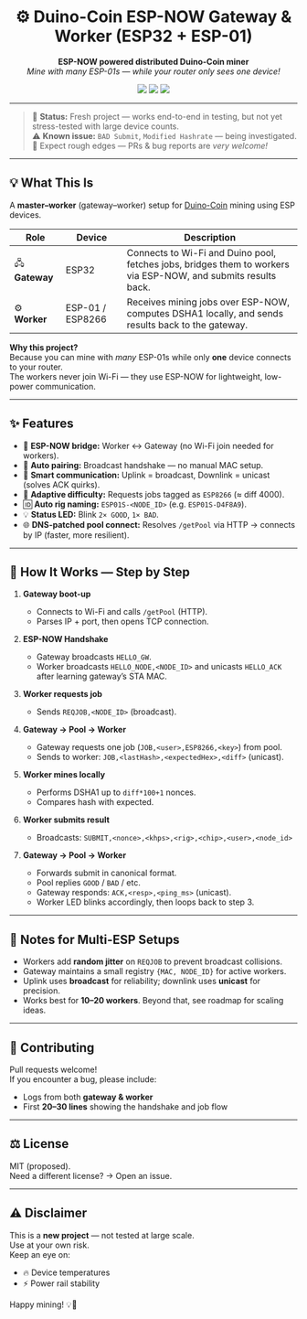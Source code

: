 <h1 align="center">⚙️ Duino-Coin ESP-NOW Gateway & Worker (ESP32 + ESP-01)</h1>

<p align="center">
  <b>ESP-NOW powered distributed Duino-Coin miner</b><br>
  <i>Mine with many ESP-01s — while your router only sees one device!</i>
</p>

<p align="center">
  <img src="https://img.shields.io/badge/status-fresh--project-blue?style=flat-square">
  <img src="https://img.shields.io/badge/license-MIT-green?style=flat-square">
  <img src="https://img.shields.io/badge/platform-ESP32%20%2B%20ESP8266-orange?style=flat-square">
</p>

---

> 🧪 **Status:** Fresh project — works end-to-end in testing, but not yet stress-tested with large device counts.  
> ⚠️ **Known issue:** `BAD Submit`, `Modified Hashrate` — being investigated.  
> 🧰 Expect rough edges — PRs & bug reports are *very welcome!*

---

## 💡 What This Is

A **master–worker** (gateway–worker) setup for [Duino-Coin](https://github.com/revoxhere/duino-coin) mining using ESP devices.

| Role | Device | Description |
|------|---------|-------------|
| 🖧 **Gateway** | ESP32 | Connects to Wi-Fi and Duino pool, fetches jobs, bridges them to workers via ESP-NOW, and submits results back. |
| ⚙️ **Worker** | ESP-01 / ESP8266 | Receives mining jobs over ESP-NOW, computes DSHA1 locally, and sends results back to the gateway. |

**Why this project?**  
Because you can mine with *many* ESP-01s while only **one** device connects to your router.  
The workers never join Wi-Fi — they use ESP-NOW for lightweight, low-power communication.

---

## ✨ Features

- 🔁 **ESP-NOW bridge:** Worker ↔ Gateway (no Wi-Fi join needed for workers).  
- 🧭 **Auto pairing:** Broadcast handshake — no manual MAC setup.  
- 📡 **Smart communication:** Uplink = broadcast, Downlink = unicast (solves ACK quirks).  
- 🎯 **Adaptive difficulty:** Requests jobs tagged as `ESP8266` (≈ diff 4000).  
- 🆔 **Auto rig naming:** `ESP01S-<NODE_ID>` (e.g. `ESP01S-D4F8A9`).  
- 💡 **Status LED:** Blink `2× GOOD`, `1× BAD`.  
- 🌐 **DNS-patched pool connect:** Resolves `/getPool` via HTTP → connects by IP (faster, more resilient).

---

## 🧩 How It Works — Step by Step

1. **Gateway boot-up**
   - Connects to Wi-Fi and calls `/getPool` (HTTP).  
   - Parses IP + port, then opens TCP connection.

2. **ESP-NOW Handshake**
   - Gateway broadcasts `HELLO_GW`.  
   - Worker broadcasts `HELLO_NODE,<NODE_ID>` and unicasts `HELLO_ACK` after learning gateway’s STA MAC.

3. **Worker requests job**
   - Sends `REQJOB,<NODE_ID>` (broadcast).

4. **Gateway → Pool → Worker**
   - Gateway requests one job (`JOB,<user>,ESP8266,<key>`) from pool.  
   - Sends to worker: `JOB,<lastHash>,<expectedHex>,<diff>` (unicast).

5. **Worker mines locally**
   - Performs DSHA1 up to `diff*100+1` nonces.  
   - Compares hash with expected.

6. **Worker submits result**
   - Broadcasts: `SUBMIT,<nonce>,<khps>,<rig>,<chip>,<user>,<node_id>`

7. **Gateway → Pool → Worker**
   - Forwards submit in canonical format.  
   - Pool replies `GOOD` / `BAD` / etc.  
   - Gateway responds: `ACK,<resp>,<ping_ms>` (unicast).  
   - Worker LED blinks accordingly, then loops back to step 3.

---

## 🧠 Notes for Multi-ESP Setups

- Workers add **random jitter** on `REQJOB` to prevent broadcast collisions.  
- Gateway maintains a small registry `{MAC, NODE_ID}` for active workers.  
- Uplink uses **broadcast** for reliability; downlink uses **unicast** for precision.  
- Works best for **10–20 workers**. Beyond that, see roadmap for scaling ideas.

---

## 🤝 Contributing

Pull requests welcome!  
If you encounter a bug, please include:
- Logs from both **gateway & worker**
- First **20–30 lines** showing the handshake and job flow

---

## ⚖️ License

MIT (proposed).  
Need a different license? → Open an issue.

---

## ⚠️ Disclaimer

This is a **new project** — not tested at large scale.  
Use at your own risk.  
Keep an eye on:
- 🔥 Device temperatures  
- ⚡ Power rail stability  
 
Happy mining! 💡🔧
